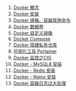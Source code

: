 1. [Docker 概念][01]
1. [Docker 安装][02]
1. [Docker 镜像、容器常用命令][03]
1. [Docker 数据卷][04]
1. [Docker 自定义镜像][05]
1. [Docker Compose][06]
1. [Docker 搭建私有仓库][07]
1. [可视化工具 Portainer][08]
1. [Docker 监控之CIG][09]
1. [Docker - MySQL8 安装][mysql8]
1. [Docker - Redis 安装][redis]
1. [Docker - Nginx 安装][nginx]
1. [Docker 容器日志过大处理][101]




[01]: https://fgq233.github.io/md/docker/docker1
[02]: https://fgq233.github.io/md/docker/docker2
[03]: https://fgq233.github.io/md/docker/docker3
[04]: https://fgq233.github.io/md/docker/docker4
[05]: https://fgq233.github.io/md/docker/docker5
[06]: https://fgq233.github.io/md/docker/docker6
[07]: https://fgq233.github.io/md/docker/docker7
[08]: https://fgq233.github.io/md/docker/docker8
[09]: https://fgq233.github.io/md/docker/docker9
[mysql8]: https://fgq233.github.io/md/docker/mysql8
[redis]: https://fgq233.github.io/md/docker/redis
[nginx]: https://fgq233.github.io/md/docker/nginx
[101]: https://fgq233.github.io/md/docker/docker101


